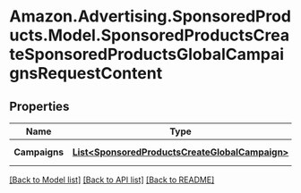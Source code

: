 # Amazon.Advertising.SponsoredProducts.Model.SponsoredProductsCreateSponsoredProductsGlobalCampaignsRequestContent

## Properties

Name | Type | Description | Notes
------------ | ------------- | ------------- | -------------
**Campaigns** | [**List&lt;SponsoredProductsCreateGlobalCampaign&gt;**](SponsoredProductsCreateGlobalCampaign.md) | An array of campaigns. | 

[[Back to Model list]](../README.md#documentation-for-models) [[Back to API list]](../README.md#documentation-for-api-endpoints) [[Back to README]](../README.md)

